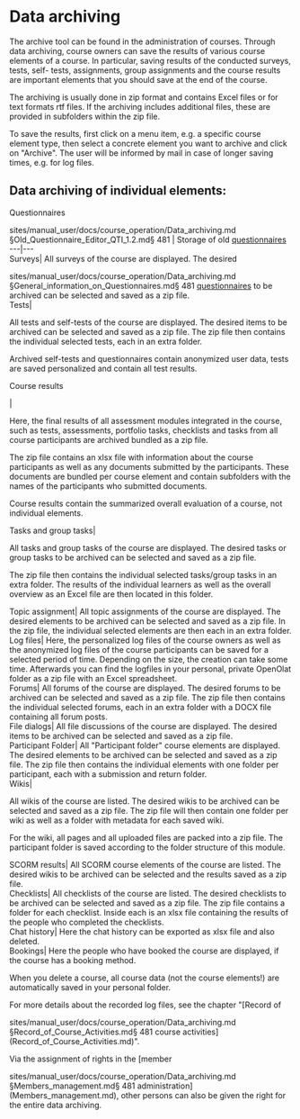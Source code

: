 # Data archiving

The archive tool can be found in the administration of courses. Through data
archiving, course owners can save the results of various course elements of a
course. In particular, saving results of the conducted surveys, tests, self-
tests, assignments, group assignments and the course results are important
elements that you should save at the end of the course.

The archiving is usually done in zip format and contains Excel files or for
text formats rtf files. If the archiving includes additional files, these are
provided in subfolders within the zip file.

To save the results, first click on a menu item, e.g. a specific course
element type, then select a concrete element you want to archive and click on
"Archive". The user will be informed by mail in case of longer saving times,
e.g. for log files.

## Data archiving of individual elements:

Questionnaires


sites/manual_user/docs/course_operation/Data_archiving.md §Old_Questionnaire_Editor_QTI_1.2.md§ 481
| Storage of old [questionnaires](Old+Questionnaire+Editor+QTI+1.2.html)  
---|---  
Surveys| All surveys of the course are displayed. The desired

sites/manual_user/docs/course_operation/Data_archiving.md §General_information_on_Questionnaires.md§ 481
[questionnaires](General+information+on+Questionnaires.html) to be archived
can be selected and saved as a zip file.  
Tests|

All tests and self-tests of the course are displayed. The desired items to be
archived can be selected and saved as a zip file. The zip file then contains
the individual selected tests, each in an extra folder.

Archived self-tests and questionnaires contain anonymized user data, tests are
saved personalized and contain all test results.  
  
Course results

|

Here, the final results of all assessment modules integrated in the course,
such as tests, assessments, portfolio tasks, checklists and tasks from all
course participants are archived bundled as a zip file.

The zip file contains an xlsx file with information about the course
participants as well as any documents submitted by the participants. These
documents are bundled per course element and contain subfolders with the names
of the participants who submitted documents.

Course results contain the summarized overall evaluation of a course, not
individual elements.  
  
Tasks and group tasks|

All tasks and group tasks of the course are displayed. The desired tasks or
group tasks to be archived can be selected and saved as a zip file.

The zip file then contains the individual selected tasks/group tasks in an
extra folder. The results of the individual learners as well as the overall
overview as an Excel file are then located in this folder.  
  
Topic assignment| All topic assignments of the course are displayed. The
desired elements to be archived can be selected and saved as a zip file. In
the zip file, the individual selected elements are then each in an extra
folder.  
Log files| Here, the personalized log files of the course owners as well as
the anonymized log files of the course participants can be saved for a
selected period of time. Depending on the size, the creation can take some
time. Afterwards you can find the logfiles in your personal, private OpenOlat
folder as a zip file with an Excel spreadsheet.  
Forums| All forums of the course are displayed. The desired forums to be
archived can be selected and saved as a zip file. The zip file then contains
the individual selected forums, each in an extra folder with a DOCX file
containing all forum posts.  
File dialogs| All file discussions of the course are displayed. The desired
items to be archived can be selected and saved as a zip file.  
Participant Folder| All "Participant folder" course elements are displayed.
The desired elements to be archived can be selected and saved as a zip file.
The zip file then contains the individual elements with one folder per
participant, each with a submission and return folder.  
Wikis|

All wikis of the course are listed. The desired wikis to be archived can be
selected and saved as a zip file. The zip file will then contain one folder
per wiki as well as a folder with metadata for each saved wiki.

For the wiki, all pages and all uploaded files are packed into a zip file. The
participant folder is saved according to the folder structure of this module.  
  
SCORM results| All SCORM course elements of the course are listed. The desired
wikis to be archived can be selected and the results saved as a zip file.  
Checklists| All checklists of the course are listed. The desired checklists to
be archived can be selected and saved as a zip file. The zip file contains a
folder for each checklist. Inside each is an xlsx file containing the results
of the people who completed the checklists.  
Chat history| Here the chat history can be exported as xlsx file and also
deleted.  
Bookings| Here the people who have booked the course are displayed, if the
course has a booking method.  
  
  

  

When you delete a course, all course data (not the course elements!) are
automatically saved in your personal folder.

For more details about the recorded log files, see the chapter "[Record of

sites/manual_user/docs/course_operation/Data_archiving.md §Record_of_Course_Activities.md§ 481
course activities](Record_of_Course_Activities.md)".

Via the assignment of rights in the [member

sites/manual_user/docs/course_operation/Data_archiving.md §Members_management.md§ 481
administration](Members_management.md), other persons can also be given the
right for the entire data archiving.

  

  

